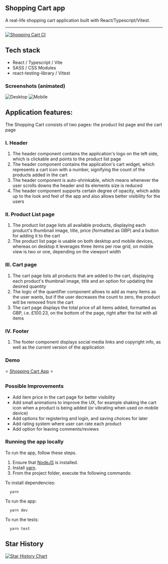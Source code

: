 ## Shopping Cart app

A real-life shopping cart application built with React/Typescript/Vitest.

[//]: # (>_I have written a tutorial about how I did this. You can find it [here]&#40;https://www.mihailgaberov.com/&#41; or [here]&#40;https://www.freecodecamp.org/news/&#41;._)


<hr />

[![Shopping Cart CI](https://github.com/mihailgaberov/shopping-cart-app/actions/workflows/main.yml/badge.svg)](https://github.com/mihailgaberov/shopping-cart-app/actions/workflows/main.yml)

## Tech stack
- React / Typescript / Vite
- SASS / CSS Modules
- react-testing-library / Vitest

### Screenshots (animated)
![Desktop](https://github.com/mihailgaberov/hopping-cart-app/blob/main/screenshots/desktop.gif)
![Mobile](https://github.com/mihailgaberov/hopping-cart-app/blob/main/screenshots/mobile.gif)

## Application features:
The Shopping Cart consists of two pages: the product list page and the cart page

### I. Header
1. The header component contains the application's logo on the left side, which is clickable and points to the product list page
2. The header component contains the application's cart widget, which represents a cart icon with a number, signifying the count of the products added in the cart
3. The header component is auto-shrinkable, which means whenever the user scrolls downs the header and its elements size is reduced
4. The header component supports certain degree of opacity, which adds up to the look and feel of the app and also allows better visibility for the users

### II. Product List page
1. The product list page lists all available products, displaying each product's thumbnail image, title, price (formatted as GBP) and a button for adding it to the cart
2. The product list page is usable on both desktop and mobile devices, whereas on desktop it leverages three items per row grid, on mobile view is two or one, depending on the viewport width

### III. Cart page
1. The cart page lists all products that are added to the cart, displaying each product's thumbnail image, title and an option for updating the desired quantity
2. The logic of the quantifier component allows to add as many items as the user wants, but if the user decreases the count to zero, the product will be removed from the cart
3. The cart page displays the total price of all items added, formatted as GBP, i.e. £100.23, on the bottom of the page, right after the list with all items 

### IV. Footer
1. The footer component displays social media links and copyright info, as well as the current version of the application

### Demo
:star: [Shopping Cart App](https://shopping-cart-app-coral.vercel.app/) :star:


### Possible Improvements
- Add item price in the cart page for better visibility
- Add small animations to improve the UX, for example shaking the cart icon when a product is being added (or vibrating when used on mobile device)
- Add options for registering and login, and saving choices for later
- Add rating system where user can rate each product
- Add option for leaving comments/reviews

### Running the app locally

To run the app, follow these steps.

1. Ensure that [NodeJS](http://nodejs.org/) is installed.
2. Install [yarn](https://classic.yarnpkg.com/en/docs/install/#windows-stable/).
3. From the project folder, execute the following commands:

To install dependencies:
```shell
  yarn
```
To run the app:

```shell
  yarn dev
```

To run the tests:

```shell
  yarn test
```

## Star History

[![Star History Chart](https://api.star-history.com/svg?repos=mihailgaberov/shopping-cart-app&type=Date)](https://star-history.com/#mihailgaberov/shopping-cart-app&Date)

